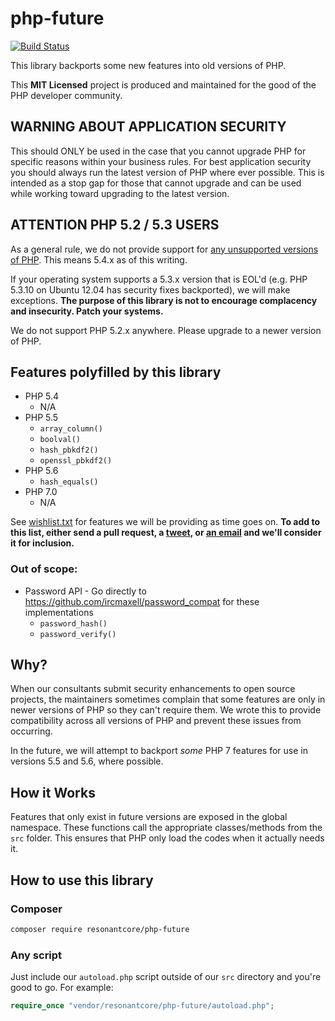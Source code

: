 # php-future

[![Build Status](https://travis-ci.org/sarciszewski/php-future.svg?branch=master)](https://travis-ci.org/sarciszewski/php-future)

This library backports some new features into old versions of PHP.

This **MIT Licensed** project is produced and maintained for the good of the PHP developer community.

## WARNING ABOUT APPLICATION SECURITY

This should ONLY be used in the case that you cannot upgrade PHP for specific reasons within your business rules. For best application security you should always run the latest version of PHP where ever possible. This is intended as a stop gap for those that cannot upgrade and can be used while working toward upgrading to the latest version.

## ATTENTION PHP 5.2 / 5.3 USERS

As a general rule, we do not provide support for [any unsupported versions of PHP](http://php.net/eol.php). This means 5.4.x as of this writing.

If your operating system supports a 5.3.x version that is EOL'd (e.g. PHP 5.3.10 on Ubuntu 12.04 has security fixes backported), we will make exceptions. **The purpose of this library is not to encourage complacency and insecurity. Patch your systems.**

We do not support PHP 5.2.x anywhere. Please upgrade to a newer version of PHP.

## Features polyfilled by this library

* PHP 5.4
  * N/A
* PHP 5.5
  * `array_column()`
  * `boolval()`
  * `hash_pbkdf2()`
  * `openssl_pbkdf2()`
* PHP 5.6
  * `hash_equals()`
* PHP 7.0
  * N/A

See [wishlist.txt](wishlist.txt) for features we will be providing as time goes on. **To add to this list, either send a pull request, a [tweet](https://twitter.com/ResonantCore), or [an email](https://resonantcore.net/contact) and we'll consider it for inclusion.**

### Out of scope:

* Password API - Go directly to https://github.com/ircmaxell/password_compat for these implementations
  * `password_hash()`
  * `password_verify()`

## Why?

When our consultants submit security enhancements to open source projects, the
maintainers sometimes complain that some features are only in newer versions of 
PHP so they can't require them. We wrote this to provide compatibility across
all versions of PHP and prevent these issues from occurring.

In the future, we will attempt to backport *some* PHP 7 features for use in
versions 5.5 and 5.6, where possible.

## How it Works

Features that only exist in future versions are exposed in the global namespace.
These functions call the appropriate classes/methods from the `src` folder. This
ensures that PHP only load the codes when it actually needs it.

## How to use this library

### Composer

```sh
composer require resonantcore/php-future
```

### Any script

Just include our `autoload.php` script outside of our `src` directory and you're
good to go. For example:

```php
require_once "vendor/resonantcore/php-future/autoload.php";
```
